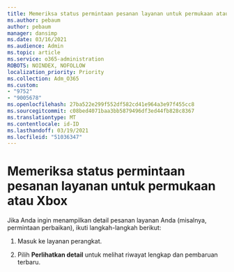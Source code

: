 ```yaml
---
title: Memeriksa status permintaan pesanan layanan untuk permukaan atau Xbox
ms.author: pebaum
author: pebaum
manager: dansimp
ms.date: 03/16/2021
ms.audience: Admin
ms.topic: article
ms.service: o365-administration
ROBOTS: NOINDEX, NOFOLLOW
localization_priority: Priority
ms.collection: Adm_O365
ms.custom:
- "9752"
- "9005678"
ms.openlocfilehash: 27ba522e299f552df582cd41e964a3e97f455cc8
ms.sourcegitcommit: c08bed4071baa3bb5879496df3ed44fb828c8367
ms.translationtype: MT
ms.contentlocale: id-ID
ms.lasthandoff: 03/19/2021
ms.locfileid: "51036347"
---
```

# <a name="check-the-status-of-a-service-order-request-for-surface-or-xbox"></a>Memeriksa status permintaan pesanan layanan untuk permukaan atau Xbox

Jika Anda ingin menampilkan detail pesanan layanan Anda (misalnya, permintaan perbaikan), ikuti langkah-langkah berikut:

1. Masuk ke layanan perangkat.

1. Pilih **Perlihatkan detail** untuk melihat riwayat lengkap dan pembaruan terbaru.

